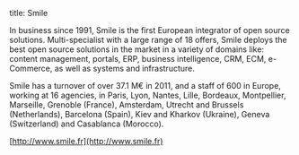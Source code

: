 title: Smile

In business since 1991, Smile is the first European integrator of open source solutions. Multi-specialist with a large range of 18 offers, Smile deploys the best open source solutions in the market in a variety of domains like: content management, portals, ERP, business intelligence, CRM, ECM, e-Commerce, as well as systems and infrastructure.

Smile has a turnover of over 37.1 M€ in 2011, and a staff of 600 in Europe, working at 16 agencies, in Paris, Lyon, Nantes, Lille, Bordeaux, Montpellier, Marseille, Grenoble (France), Amsterdam, Utrecht and Brussels (Netherlands), Barcelona (Spain), Kiev and Kharkov (Ukraine), Geneva (Switzerland) and Casablanca (Morocco).

[http://www.smile.fr](http://www.smile.fr)

